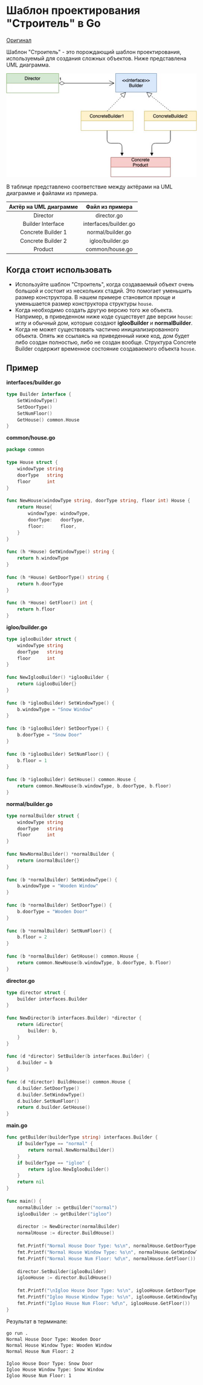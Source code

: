 # Шаблон проектирования "Строитель" в Go

[Оригинал](https://golangbyexample.com/builder-pattern-golang/)

Шаблон "Строитель" - это порождающий шаблон проектирования, используемый для
создания сложных объектов. Ниже представлена UML диаграмма.

![UML](images/image1.jpg)

В таблице представлено соответствие между актёрами на UML диаграмме и файлами
из примера.

|  Актёр на UML диаграмме  | Файл из примера |
|:--------:|:-------:|
|  Director  |   director.go  |
|  Builder Interface  |  interfaces/builder.go |
|  Concrete Builder 1  |   normal/builder.go  |
| Concrete Builder 2 | igloo/builder.go |
| Product   | common/house.go |

## Когда стоит использовать

* Используйте шаблон "Строитель", когда создаваемый объект очень большой и 
  состоит из нескольких стадий. Это помогает уменьшить размер конструктора. В нашем
  примере становится проще и уменьшается размер конструктора структуры `house`.
* Когда необходимо создать другую версию того же объекта. Например, в приведенном
  ниже коде существует две версии `house`: иглу и обычный дом, которые создают
  **iglooBuilder** и **normalBuilder**.
* Когда не может существовать частично инициализированного объекта. Опять же 
  ссылаясь на приведенный ниже код, дом будет либо создан полностью, либо
  не создан вообще. Структура Concrete Builder содержит временное состояние
  создаваемого объекта `house`.
  
## Пример

**interfaces/builder.go**

```go
type Builder interface {
    SetWindowType()
    SetDoorType()
    SetNumFloor()
    GetHouse() common.House
}
```

**common/house.go**

```go
package common

type House struct {
    windowType string
    doorType   string
    floor      int
}

func NewHouse(windowType string, doorType string, floor int) House {
    return House{
        windowType: windowType,
        doorType:   doorType,
        floor:      floor,
    }
}

func (h *House) GetWindowType() string {
    return h.windowType
}

func (h *House) GetDoorType() string {
    return h.doorType
}

func (h *House) GetFloor() int {
    return h.floor
}
```

**igloo/builder.go**

```go
type iglooBuilder struct {
    windowType string
    doorType   string
    floor      int
}

func NewIglooBuilder() *iglooBuilder {
    return &iglooBuilder{}
}

func (b *iglooBuilder) SetWindowType() {
    b.windowType = "Snow Window"
}

func (b *iglooBuilder) SetDoorType() {
    b.doorType = "Snow Door"
}

func (b *iglooBuilder) SetNumFloor() {
    b.floor = 1
}

func (b *iglooBuilder) GetHouse() common.House {
    return common.NewHouse(b.windowType, b.doorType, b.floor)
}
```

**normal/builder.go**

```go
type normalBuilder struct {
    windowType string
    doorType   string
    floor      int
}

func NewNormalBuilder() *normalBuilder {
    return &normalBuilder{}
}

func (b *normalBuilder) SetWindowType() {
    b.windowType = "Wooden Window"
}

func (b *normalBuilder) SetDoorType() {
    b.doorType = "Wooden Door"
}

func (b *normalBuilder) SetNumFloor() {
    b.floor = 2
}

func (b *normalBuilder) GetHouse() common.House {
    return common.NewHouse(b.windowType, b.doorType, b.floor)
}
```

**director.go**

```go
type director struct {
    builder interfaces.Builder
}

func NewDirector(b interfaces.Builder) *director {
    return &director{
        builder: b,
    }
}

func (d *director) SetBuilder(b interfaces.Builder) {
    d.builder = b
}

func (d *director) BuildHouse() common.House {
    d.builder.SetDoorType()
    d.builder.SetWindowType()
    d.builder.SetNumFloor()
    return d.builder.GetHouse()
}
```

**main.go**

```go
func getBuilder(builderType string) interfaces.Builder {
    if builderType == "normal" {
        return normal.NewNormalBuilder()
    }
    if builderType == "igloo" {
        return igloo.NewIglooBuilder()
    }
    return nil
}

func main() {
    normalBuilder := getBuilder("normal")
    iglooBuilder := getBuilder("igloo")
  
    director := NewDirector(normalBuilder)
    normalHouse := director.BuildHouse()
  
    fmt.Printf("Normal House Door Type: %s\n", normalHouse.GetDoorType())
    fmt.Printf("Normal House Window Type: %s\n", normalHouse.GetWindowType())
    fmt.Printf("Normal House Num Floor: %d\n", normalHouse.GetFloor())
  
    director.SetBuilder(iglooBuilder)
    iglooHouse := director.BuildHouse()
  
    fmt.Printf("\nIgloo House Door Type: %s\n", iglooHouse.GetDoorType())
    fmt.Printf("Igloo House Window Type: %s\n", iglooHouse.GetWindowType())
    fmt.Printf("Igloo House Num Floor: %d\n", iglooHouse.GetFloor())
}
```

Результат в терминале:

```shell
go run .
Normal House Door Type: Wooden Door
Normal House Window Type: Wooden Window
Normal House Num Floor: 2

Igloo House Door Type: Snow Door
Igloo House Window Type: Snow Window
Igloo House Num Floor: 1
```